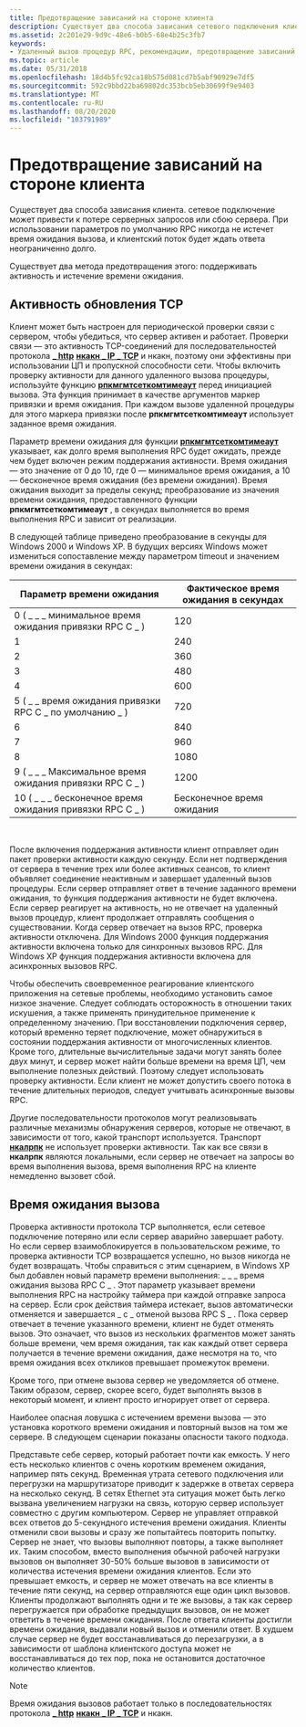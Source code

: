 ```yaml
---
title: Предотвращение зависаний на стороне клиента
description: Существует два способа зависания сетевого подключения клиентом, что может привести к потере запросов сервера или сбою сервера. При использовании параметров по умолчанию RPC никогда не истечет время ожидания вызова, и клиентский поток будет ждать ответа неограниченно долго.
ms.assetid: 2c201e29-9d9c-48e6-b0b5-68e4b25c3fb7
keywords:
- Удаленный вызов процедур RPC, рекомендации, предотвращение зависаний клиента
ms.topic: article
ms.date: 05/31/2018
ms.openlocfilehash: 18d4b5fc92ca18b575d081cd7b5abf90929e7df5
ms.sourcegitcommit: 592c9bbd22ba69802dc353bcb5eb30699f9e9403
ms.translationtype: MT
ms.contentlocale: ru-RU
ms.lasthandoff: 08/20/2020
ms.locfileid: "103791989"
---
```

# <a name="preventing-client-side-hangs"></a>Предотвращение зависаний на стороне клиента

Существует два способа зависания клиента. сетевое подключение может привести к потере серверных запросов или сбою сервера. При использовании параметров по умолчанию RPC никогда не истечет время ожидания вызова, и клиентский поток будет ждать ответа неограниченно долго.

Существует два метода предотвращения этого: поддерживать активность и истечение времени ожидания.

## <a name="tcp-keep-alives"></a>Активность обновления TCP

Клиент может быть настроен для периодической проверки связи с сервером, чтобы убедиться, что сервер активен и работает. Проверки связи — это активность TCP-соединений для последовательностей протокола [**\_ http**](/windows/desktop/Midl/ncacn-http) [**нкакн \_ IP \_ TCP**](/windows/desktop/Midl/ncacn-ip-tcp) и нкакн, поэтому они эффективны при использовании ЦП и пропускной способности сети. Чтобы включить проверку активности для данного удаленного вызова процедуры, используйте функцию [**рпкмгмтсеткомтимеаут**](/windows/desktop/api/Rpcdce/nf-rpcdce-rpcmgmtsetcomtimeout) перед инициацией вызова. Эта функция принимает в качестве аргументов маркер привязки и время ожидания. При каждом вызове удаленной процедуры для этого маркера привязки после **рпкмгмтсеткомтимеаут** использует заданное время ожидания.

Параметр времени ожидания для функции [**рпкмгмтсеткомтимеаут**](/windows/desktop/api/Rpcdce/nf-rpcdce-rpcmgmtsetcomtimeout) указывает, как долго время выполнения RPC будет ожидать, прежде чем будет включен режим поддержания активности. Время ожидания — это значение от 0 до 10, где 0 — минимальное время ожидания, а 10 — бесконечное время ожидания (без времени ожидания). Время ожидания выходит за пределы секунд; преобразование из значения времени ожидания, предоставленного функции **рпкмгмтсеткомтимеаут** , в секундах выполняется во время выполнения RPC и зависит от реализации.

В следующей таблице приведено преобразование в секунды для Windows 2000 и Windows XP. В будущих версиях Windows может измениться сопоставление между параметром timeout и значением времени ожидания в секундах:

| Параметр времени ожидания                       | Фактическое время ожидания в секундах |
|-----------------------------------------|----------------------------|
| 0 ( \_ \_ \_ минимальное время ожидания привязки RPC C \_ )       | 120                        |
| 1                                       | 240                        |
| 2                                       | 360                        |
| 3                                       | 480                        |
| 4                                       | 600                        |
| 5 ( \_ \_ время ожидания привязки RPC C \_ по умолчанию \_ )   | 720                        |
| 6                                       | 840                        |
| 7                                       | 960                        |
| 8                                       | 1080                       |
| 9 ( \_ \_ \_ Максимальное время ожидания привязки RPC C \_ )       | 1200                       |
| 10 ( \_ \_ \_ бесконечное время ожидания привязки RPC C \_ ) | Бесконечное время ожидания          |



 

После включения поддержания активности клиент отправляет один пакет проверки активности каждую секунду. Если нет подтверждения от сервера в течение трех или более активных сеансов, то клиент объявляет соединение неактивным и завершает удаленный вызов процедуры. Если сервер отправляет ответ в течение заданного времени ожидания, то функция поддержания активности не будет включена. Если сервер реагирует на активность, но не отвечает на удаленный вызов процедур, клиент продолжает отправлять сообщения о существовании. Когда сервер отвечает на вызов RPC, проверка активности отключена. Для Windows 2000 функция поддержания активности включена только для синхронных вызовов RPC. Для Windows XP функция поддержания активности включена для асинхронных вызовов RPC.

Чтобы обеспечить своевременное реагирование клиентского приложения на сетевые проблемы, необходимо установить самое низкое значение. Следует соблюдать осторожность в отношении таких искушения, а также применять принудительное применение к определенному значению. При восстановлении подключения сервер, который временно теряет подключение, может обнаружиться в состоянии поддержания активности от многочисленных клиентов. Кроме того, длительные вычислительные задачи могут занять более двух минут, и сервер может найти больше времени на время ЦП, чем выполнение полезных действий. Поэтому следует использовать проверку активности. Если клиент не может допустить своего потока в течение длительных периодов, следует учитывать асинхронные вызовы RPC.

Другие последовательности протоколов могут реализовывать различные механизмы обнаружения серверов, которые не отвечают, в зависимости от того, какой транспорт используется. Транспорт [**нкалрпк**](/windows/desktop/Midl/ncalrpc) не использует проверки активности. Так как все связи в **нкалрпк** являются локальными, если сервер не отвечает на запросы во время выполнения вызова, время выполнения RPC на клиенте немедленно вызовет сбой.

## <a name="call-time-outs"></a>Время ожидания вызова

Проверка активности протокола TCP выполняется, если сетевое подключение потеряно или если сервер аварийно завершает работу. Но если сервер взаимоблокируется в пользовательском режиме, то проверка активности TCP возвращается успешно, но вызов никогда не будет возвращать. Чтобы справиться с этим сценарием, в Windows XP был добавлен новый параметр времени выполнения: \_ \_ \_ время ожидания вызова RPC C \_ . Этот параметр указывает времени выполнения RPC на настройку таймера при каждой отправке запроса на сервер. Если срок действия таймера истекает, вызов автоматически отменяется и завершается \_ с \_ отменой вызова RPC S \_ . Пока сервер отвечает в течение указанного времени, клиент не будет отменять вызов. Это означает, что вызов из нескольких фрагментов может занять больше времени, чем время ожидания, так как каждый ответ сервера получается в течение времени ожидания, даже несмотря на то, что время ожидания всех откликов превышает промежуток времени.

Кроме того, при отмене вызова сервер не уведомляется об отмене. Таким образом, сервер, скорее всего, будет выполнять вызов в некоторый момент, и клиент просто игнорирует ответ от сервера.

Наиболее опасная ловушка с истечением времени вызова — это установка короткого времени ожидания и повторный вызов на том же сервере. В следующем сценарии показаны опасности такого подхода.

Представьте себе сервер, который работает почти как емкость. У него есть несколько клиентов с очень коротким временем ожидания, например пять секунд. Временная утрата сетевого подключения или перегрузки на маршрутизаторе приводит к задержке в ответах сервера на несколько секунд. В сетях Ethernet эта ситуация может быть легко вызвана увеличением нагрузки на связь, которую сервер использует совместно с другим компьютером. Сервер не управляет отправкой всех ответов до 5-секундного истечения времени ожидания. Клиенты отменили свои вызовы и сразу же попытайтесь повторить попытку. Сервер не знает, что вызовы выполняют повторы, а также выполняет их. Таким способом, вместо выполнения обычной рабочей нагрузки вызовов он выполняет 30-50% больше вызовов в зависимости от количества истечения времени ожидания клиентов. Если это превышает емкость, и сервер не может отвечать на все клиенты в течение пяти секунд, на сервер отправляются еще один цикл вызовов. Клиенты продолжают выполнять одни и те же вызовы, а так как сервер перегружается при обработке предыдущих вызовов, он не может ответить в течение времени ожидания. После ответа клиенты достигли времени ожидания, выдавали новый вызов и отменили ответ. В худшем случае сервер не будет восстанавливаться до перезагрузки, а в зависимости от шаблона клиентского доступа может не восстанавливаться до тех пор, пока не остановится достаточное количество клиентов.

> [!Note]  
> Время ожидания вызовов работает только в последовательностях протокола [**\_ http**](/windows/desktop/Midl/ncacn-http) [**нкакн \_ IP \_ TCP**](/windows/desktop/Midl/ncacn-ip-tcp) и нкакн.

 

 

 